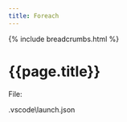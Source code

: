 ```yaml
---
title: Foreach
---
```


{% include breadcrumbs.html %}

# {{page.title}}

File:

.vscode\launch.json
